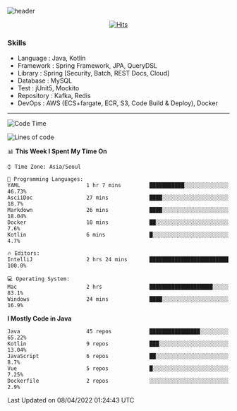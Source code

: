 <!-- Github Profile Readme로 프로필 꾸미기 : https://zzsza.github.io/development/2020/07/10/make-github-profile-readme/ -->

<!-- github theme -->
  <!-- 
    ![header](https://capsule-render.vercel.app/api?type=slice&color=e0f0e3&height=150&section=header&text=beasy&fontSize=45)
  -->
  ![header](https://capsule-render.vercel.app/api?type=soft&color=e0f0e3&height=150&section=header&text=Choi-YongSeok&fontSize=55&animation=twinkling)


<!-- hits count : https://hits.seeyoufarm.com/ -->
<div align=center>
    
  [![Hits](https://hits.seeyoufarm.com/api/count/incr/badge.svg?url=https%3A%2F%2Fgithub.com%2Fchoi-ys&count_bg=%2379C83D&title_bg=%23555555&icon=&icon_color=%23E7E7E7&title=hits&edge_flat=false)](https://hits.seeyoufarm.com)

</div>


<!-- Committed Top Lang -->
<div align=center>
</div>


### Skills
 - Language : Java, Kotlin
 - Framework : Spring Framework, JPA, QueryDSL
 - Library : Spring [Security, Batch, REST Docs, Cloud]
 - Database : MySQL
 - Test : jUnit5, Mockito
 - Repository : Kafka, Redis
 - DevOps : AWS (ECS+fargate, ECR, S3, Code Build & Deploy), Docker

---

<!--START_SECTION:waka-->
![Code Time](http://img.shields.io/badge/Code%20Time-2%2C080%20hrs%2043%20mins-blue)

![Lines of code](https://img.shields.io/badge/From%20Hello%20World%20I%27ve%20Written-209%20Thousand%20lines%20of%20code-blue)

📊 **This Week I Spent My Time On** 

```text
⌚︎ Time Zone: Asia/Seoul

💬 Programming Languages: 
YAML                     1 hr 7 mins         ███████████░░░░░░░░░░░░░░   46.73% 
AsciiDoc                 27 mins             ████░░░░░░░░░░░░░░░░░░░░░   18.7% 
Markdown                 26 mins             ████░░░░░░░░░░░░░░░░░░░░░   18.04% 
Docker                   10 mins             ██░░░░░░░░░░░░░░░░░░░░░░░   7.6% 
Kotlin                   6 mins              █░░░░░░░░░░░░░░░░░░░░░░░░   4.7%

🔥 Editors: 
IntelliJ                 2 hrs 24 mins       █████████████████████████   100.0%

💻 Operating System: 
Mac                      2 hrs               ████████████████████░░░░░   83.1% 
Windows                  24 mins             ████░░░░░░░░░░░░░░░░░░░░░   16.9%

```

**I Mostly Code in Java** 

```text
Java                     45 repos            ████████████████░░░░░░░░░   65.22% 
Kotlin                   9 repos             ███░░░░░░░░░░░░░░░░░░░░░░   13.04% 
JavaScript               6 repos             ██░░░░░░░░░░░░░░░░░░░░░░░   8.7% 
Vue                      5 repos             █░░░░░░░░░░░░░░░░░░░░░░░░   7.25% 
Dockerfile               2 repos             ░░░░░░░░░░░░░░░░░░░░░░░░░   2.9%

```



 Last Updated on 08/04/2022 01:24:43 UTC
<!--END_SECTION:waka-->

<!-- 
![footer](https://capsule-render.vercel.app/api?section=footer&type=slice&color=e0f0e3)
-->

